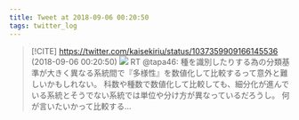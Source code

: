 ```yaml
---
title: Tweet at 2018-09-06 00:20:50
tags: twitter_log
---
```


> [!CITE] https://twitter.com/kaisekiriu/status/1037359909166145536 (2018-09-06 00:20:50)
> ![](https://twitter.com/kaisekiriu/status/1037359909166145536)
> RT @tapa46: 種を識別したりする為の分類基準が大きく異なる系統間で『多様性』を数値化して比較するって意外と難しいかもしれない。
> 科数や種数で数値化して比較しても、細分化が進んでいる系統とそうでない系統では単位や分け方が異なっているだろうし。
> 何が言いたいかって比較する…
